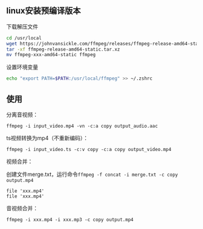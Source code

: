 ## linux安装预编译版本
下载解压文件
```bash
cd /usr/local
wget https://johnvansickle.com/ffmpeg/releases/ffmpeg-release-amd64-static.tar.xz
tar -xf ffmpeg-release-amd64-static.tar.xz
mv ffmpeg-xxx-amd64-static ffmpeg
```
设置环境变量
```bash
echo "export PATH=$PATH:/usr/local/ffmpeg" >> ~/.zshrc
```
## 使用
分离音视频：

`ffmpeg -i input_video.mp4 -vn -c:a copy output_audio.aac`

ts视频转换为mp4（不重新编码）：

`ffmpeg -i input_video.ts -c:v copy -c:a copy output_video.mp4`

视频合并：

创建文件merge.txt，运行命令`ffmpeg -f concat -i merge.txt -c copy output.mp4`

```
file 'xxx.mp4'
file 'xxx.mp4'
```

音视频合并：

`ffmpeg -i xxx.mp4 -i xxx.mp3 -c copy output.mp4`

